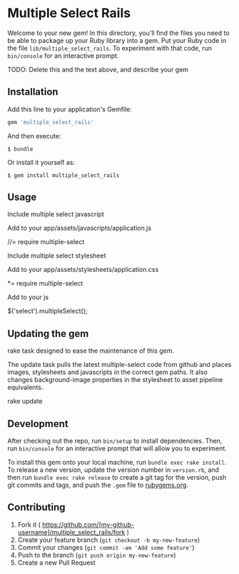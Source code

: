 # Multiple Select Rails

Welcome to your new gem! In this directory, you'll find the files you need to be able to package up your Ruby library into a gem. Put your Ruby code in the file `lib/multiple_select_rails`. To experiment with that code, run `bin/console` for an interactive prompt.

TODO: Delete this and the text above, and describe your gem

## Installation

Add this line to your application's Gemfile:

```ruby
gem 'multiple_select_rails'
```

And then execute:

    $ bundle

Or install it yourself as:

    $ gem install multiple_select_rails

## Usage

Include multiple select javascript

Add to your app/assets/javascripts/application.js

//= require multiple-select

Include multiple select stylesheet

Add to your app/assets/stylesheets/application.css

*= require multiple-select

Add to your js

  $('select').multipleSelect();

## Updating the gem

rake task designed to ease the maintenance of this gem.

The update task pulls the latest multiple-select code from github and places images, stylesheets and javascripts in the correct gem paths. It also changes background-image properties in the stylesheet to asset pipeline equivalents.

rake update


## Development

After checking out the repo, run `bin/setup` to install dependencies. Then, run `bin/console` for an interactive prompt that will allow you to experiment.

To install this gem onto your local machine, run `bundle exec rake install`. To release a new version, update the version number in `version.rb`, and then run `bundle exec rake release` to create a git tag for the version, push git commits and tags, and push the `.gem` file to [rubygems.org](https://rubygems.org).

## Contributing

1. Fork it ( https://github.com/[my-github-username]/multiple_select_rails/fork )
2. Create your feature branch (`git checkout -b my-new-feature`)
3. Commit your changes (`git commit -am 'Add some feature'`)
4. Push to the branch (`git push origin my-new-feature`)
5. Create a new Pull Request
